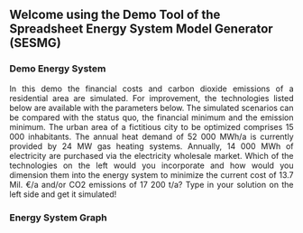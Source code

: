 ## Welcome using the Demo Tool of the Spreadsheet Energy System Model Generator (SESMG)
### Demo Energy System
<div style="text-align: justify">
In this demo the financial costs and carbon dioxide emissions of a residential 
area are simulated. For improvement, the technologies listed below are 
available with the parameters below. The simulated scenarios can be compared 
with the status quo, the financial minimum and the emission minimum.  
The urban area of a fictitious city to be optimized comprises 15 000 
inhabitants. The annual heat demand of 52 000 MWh/a is currently provided by 
24 MW gas heating systems. Annually, 14 000 MWh of electricity are purchased 
via the electricity wholesale market.  
Which of the technologies on the left would you incorporate and how 
would you dimension them into the energy system to minimize the current cost 
of 13.7 Mil. €/a and/or CO2 emissions of 17 200 t/a?  
Type in your solution on the left side and get it simulated!
</div>

### Energy System Graph